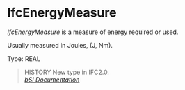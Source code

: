 IfcEnergyMeasure
================
_IfcEnergyMeasure_ is a measure of energy required or used.  
  
Usually measured in Joules, (J, Nm).  
  
Type: REAL  
  
> HISTORY  New type in IFC2.0.  
[ _bSI
Documentation_](https://standards.buildingsmart.org/IFC/DEV/IFC4_2/FINAL/HTML/schema/ifcmeasureresource/lexical/ifcenergymeasure.htm)


